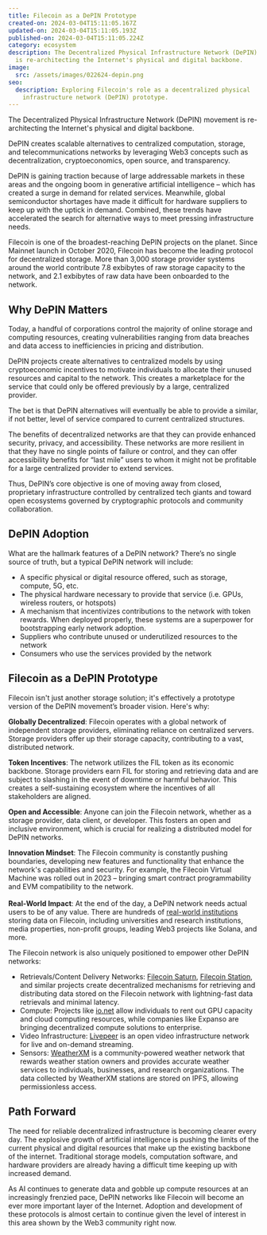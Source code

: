 ```yaml
---
title: Filecoin as a DePIN Prototype
created-on: 2024-03-04T15:11:05.167Z
updated-on: 2024-03-04T15:11:05.193Z
published-on: 2024-03-04T15:11:05.224Z
category: ecosystem
description: The Decentralized Physical Infrastructure Network (DePIN) movement
  is re-architecting the Internet's physical and digital backbone.
image:
  src: /assets/images/022624-depin.png
seo:
  description: Exploring Filecoin's role as a decentralized physical
    infrastructure network (DePIN) prototype.
---
```


The Decentralized Physical Infrastructure Network (DePIN) movement is re-architecting the Internet's physical and digital backbone.

DePIN creates scalable alternatives to centralized computation, storage, and telecommunications networks by leveraging Web3 concepts such as decentralization, cryptoeconomics, open source, and transparency.

DePIN is gaining traction because of large addressable markets in these areas and the ongoing boom in generative artificial intelligence – which has created a surge in demand for related services. Meanwhile, global semiconductor shortages have made it difficult for hardware suppliers to keep up with the uptick in demand. Combined, these trends have accelerated the search for alternative ways to meet pressing infrastructure needs.

Filecoin is one of the broadest-reaching DePIN projects on the planet. Since Mainnet launch in October 2020, Filecoin has become the leading protocol for decentralized storage. More than 3,000 storage provider systems around the world contribute 7.8 exbibytes of raw storage capacity to the network, and 2.1 exbibytes of raw data have been onboarded to the network.

## Why DePIN Matters

Today, a handful of corporations control the majority of online storage and computing resources, creating vulnerabilities ranging from data breaches and data access to inefficiencies in pricing and distribution.

DePIN projects create alternatives to centralized models by using cryptoeconomic incentives to motivate individuals to allocate their unused resources and capital to the network. This creates a marketplace for the service that could only be offered previously by a large, centralized provider.

The bet is that DePIN alternatives will eventually be able to provide a similar, if not better, level of service compared to current centralized structures.

The benefits of decentralized networks are that they can provide enhanced security, privacy, and accessibility. These networks are more resilient in that they have no single points of failure or control, and they can offer accessibility benefits for “last mile” users to whom it might not be profitable for a large centralized provider to extend services.

Thus, DePIN’s core objective is one of moving away from closed, proprietary infrastructure controlled by centralized tech giants and toward open ecosystems governed by cryptographic protocols and community collaboration.

## DePIN Adoption

What are the hallmark features of a DePIN network? There’s no single source of truth, but a typical DePIN network will include:

- A specific physical or digital resource offered, such as storage, compute, 5G, etc.
- The physical hardware necessary to provide that service (i.e. GPUs, wireless routers, or hotspots)
- A mechanism that incentivizes contributions to the network with token rewards. When deployed properly, these systems are a superpower for bootstrapping early network adoption.
- Suppliers who contribute unused or underutilized resources to the network
- Consumers who use the services provided by the network

## Filecoin as a DePIN Prototype

Filecoin isn't just another storage solution; it's effectively a prototype version of the DePIN movement’s broader vision. Here's why:

**Globally Decentralized**: Filecoin operates with a global network of independent storage providers, eliminating reliance on centralized servers. Storage providers offer up their storage capacity, contributing to a vast, distributed network.

**Token Incentives**: The network utilizes the FIL token as its economic backbone. Storage providers earn FIL for storing and retrieving data and are subject to slashing in the event of downtime or harmful behavior. This creates a self-sustaining ecosystem where the incentives of all stakeholders are aligned.

**Open and Accessible**: Anyone can join the Filecoin network, whether as a storage provider, data client, or developer. This fosters an open and inclusive environment, which is crucial for realizing a distributed model for DePIN networks.

**Innovation Mindset**: The Filecoin community is constantly pushing boundaries, developing new features and functionality that enhance the network's capabilities and security. For example, the Filecoin Virtual Machine was rolled out in 2023 – bringing smart contract programmability and EVM compatibility to the network.\
**\
Real-World Impact**: At the end of the day, a DePIN network needs actual users to be of any value. There are hundreds of [real-world institutions](https://destor.com/en-us/filecoin-network-client-explorer) storing data on Filecoin, including universities and research institutions, media properties, non-profit groups, leading Web3 projects like Solana, and more.

The Filecoin network is also uniquely positioned to empower other DePIN networks:

- Retrievals/Content Delivery Networks: [Filecoin Saturn](https://fil.org/ecosystem-projects/filecoin-saturn/), [Filecoin Station](https://fil.org/ecosystem-projects/filecoin-station/), and similar projects create decentralized mechanisms for retrieving and distributing data stored on the Filecoin network with lightning-fast data retrievals and minimal latency.
- Compute: Projects like [io.net](https://io.net/) allow individuals to rent out GPU capacity and cloud computing resources, while companies like Expanso are bringing decentralized compute solutions to enterprise.
- Video Infrastructure: [Livepeer](https://fil.org/ecosystem-projects/livepeer/) is an open video infrastructure network for live and on-demand streaming.
- Sensors: [WeatherXM](https://fil.org/ecosystem-projects/weatherxm/) is a community-powered weather network that rewards weather station owners and provides accurate weather services to individuals, businesses, and research organizations. The data collected by WeatherXM stations are stored on IPFS, allowing permissionless access.

## Path Forward

The need for reliable decentralized infrastructure is becoming clearer every day. The explosive growth of artificial intelligence is pushing the limits of the current physical and digital resources that make up the existing backbone of the internet. Traditional storage models, computation software, and hardware providers are already having a difficult time keeping up with increased demand.

As AI continues to generate data and gobble up compute resources at an increasingly frenzied pace, DePIN networks like Filecoin will become an ever more important layer of the Internet. Adoption and development of these protocols is almost certain to continue given the level of interest in this area shown by the Web3 community right now.
